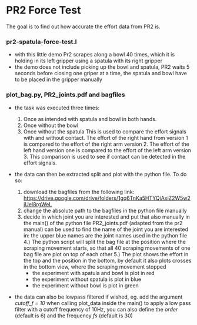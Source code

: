# PR2 Force Test

The goal is to find out how accurate the effort data from PR2 is.

### pr2-spatula-force-test.l
- with this little demo Pr2 scrapes along a bowl 40 times, which it is holding in its left gripper using a spatula with its right gripper
- the demo does not include picking up the bowl and spatula, PR2 waits 5 seconds before closing one griper at a time, the spatula and bowl have to be placed in the gripper manually

### plot_bag.py, PR2_joints.pdf and bagfiles
- the task was executed three times:
  1. Once as intended with spatula and bowl in both hands.
  2. Once without the bowl
  3. Once without the spatula
  This is used to compare the effort signals with and without contact.
  The effort of the right hand from version 1 is compared to the effort of the right arm version 2.
  The effort of the left hand version one is compared to the effort of the left arm version 3.
  This comparison is used to see if contact can be detected in the effort signals.
  
- the data can then be extracted split and plot with the python file. To do so:
  1. download the bagfiles from the following link: https://drive.google.com/drive/folders/1gq6TnKa5HTYQjAxiZ2W5w2jUel8rgWeL
  2. change the absolute path to the bagfiles in the python file manually
  3. decide in which joint you are interested and put that also manually in the main() of the python file
      PR2_joints.pdf (adapted from the pr2 manual) can be used to find the name of the joint you are interested in: the upper blue names are the joint names used in the python file
  4.) The python script will split the bag file at the position where the scraping movement starts, so that all 40 scraping movements of one bag file are plot on top of each other
  5.) The plot shows the effort in the top and the position in the bottom, by default it also plots crosses in the bottom view, where the scraping movement stopped
      - the experiment with spatula and bowl is plot in red
      - the experiment without spatula is plot in blue
      - the experiment without bowl is plot in green
- the data can also be lowpass filtered if wished, eg. add the argument *cutoff_f = 10* when calling plot_data inside the main() to apply a low pass filter with a cutoff frequency of 10Hz, you can also define the *order* (default is 6) and the frequency *fs* (default is 30)
      
